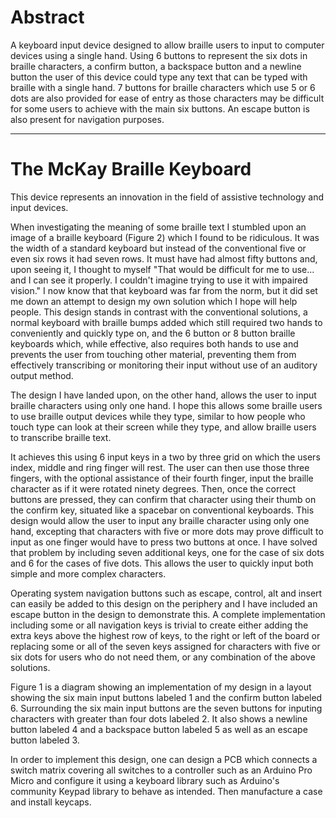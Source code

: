 # Abstract

A keyboard input device designed to allow braille users to input to computer devices using a single hand.
Using 6 buttons to represent the six dots in braille characters, a confirm button, a backspace button and a newline button the user of this device could type any text that can be typed with braille with a single hand.
7 buttons for braille characters which use 5 or 6 dots are also provided for ease of entry as those characters may be difficult for some users to achieve with the main six buttons.
An escape button is also present for navigation purposes.

***

# The McKay Braille Keyboard

This device represents an innovation in the field of assistive technology and input devices.

When investigating the meaning of some braille text I stumbled upon an image of a braille keyboard (Figure 2) which I found to be ridiculous. It was the width of a standard keyboard but instead of the conventional five or even six rows it had seven rows. It must have had almost fifty buttons and, upon seeing it, I thought to myself "That would be difficult for me to use... and I can see it properly. I couldn't imagine trying to use it with impaired vision." I now know that that keyboard was far from the norm, but it did set me down an attempt to design my own solution which I hope will help people. This design stands in contrast with the conventional solutions, a normal keyboard with braille bumps added which still required two hands to conveniently and quickly type on, and the 6 button or 8 button braille keyboards which, while effective, also requires both hands to use and prevents the user from touching other material, preventing them from effectively transcribing or monitoring their input without use of an auditory output method.

The design I have landed upon, on the other hand, allows the user to input braille characters using only one hand. I hope this allows some braille users to use braille output devices while they type, similar to how people who touch type can look at their screen while they type, and allow braille users to transcribe braille text.

It achieves this using 6 input keys in a two by three grid on which the users index, middle and ring finger will rest. The user can then use those three fingers, with the optional assistance of their fourth finger, input the braille character as if it were rotated ninety degrees. Then, once the correct buttons are pressed, they can confirm that character using their thumb on the confirm key, situated like a spacebar on conventional keyboards. This design would allow the user to input any braille character using only one hand, excepting that characters with five or more dots may prove difficult to input as one finger would have to press two buttons at once. I have solved that problem by including seven additional keys, one for the case of six dots and 6 for the cases of five dots. This allows the user to quickly input both simple and more complex characters.

Operating system navigation buttons such as escape, control, alt and insert can easily be added to this design on the periphery and I have included an escape button in the design to demonstrate this. A complete implementation including some or all navigation keys is trivial to create either adding the extra keys above the highest row of keys, to the right or left of the board or replacing some or all of the seven keys assigned for characters with five or six dots for users who do not need them, or any combination of the above solutions.

Figure 1 is a diagram showing an implementation of my design in a layout showing the six main input buttons labeled 1 and the confirm button labeled 6. Surrounding the six main input buttons are the seven buttons for inputing characters with greater than four dots labeled 2. It also shows a newline button labeled 4 and a backspace button labeled 5 as well as an escape button labeled 3.

In order to implement this design, one can design a PCB which connects a switch matrix covering all switches to a controller such as an Arduino Pro Micro and configure it using a keyboard library such as Arduino's community Keypad library to behave as intended. Then manufacture a case and install keycaps.
